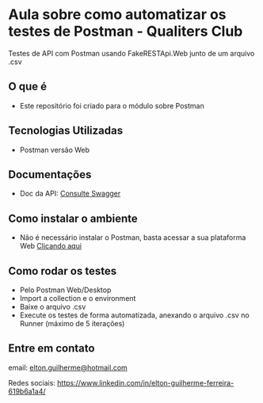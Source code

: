 # Aula sobre como automatizar os testes de Postman - Qualiters Club
Testes de API com Postman usando FakeRESTApi.Web junto de um arquivo .csv

## O que é
- Este repositório foi criado para o módulo sobre Postman

## Tecnologias Utilizadas
- Postman versão Web

## Documentações
- Doc da API: [Consulte Swagger](https://fakerestapi.azurewebsites.net/index.html)

## Como instalar o ambiente
- Não é necessário instalar o Postman, basta acessar a sua plataforma Web [Clicando aqui](https://www.postman.com/)

## Como rodar os testes
- Pelo Postman Web/Desktop
- Import a collection e o environment
- Baixe o arquivo .csv
- Execute os testes de forma automatizada, anexando o arquivo .csv no Runner (máximo de 5 iterações)

## Entre em contato
email: elton.guilherme@hotmail.com

Redes sociais: https://www.linkedin.com/in/elton-guilherme-ferreira-619b6a1a4/
